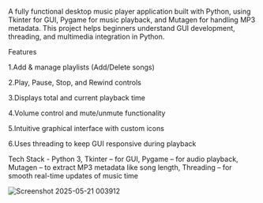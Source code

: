 A fully functional desktop music player application built with Python, using Tkinter for GUI, Pygame for music playback, and Mutagen for handling MP3 metadata. This project helps beginners understand GUI development, threading, and multimedia integration in Python.

Features

1.Add & manage playlists (Add/Delete songs)

2.Play, Pause, Stop, and Rewind controls

3.Displays total and current playback time

4.Volume control and mute/unmute functionality

5.Intuitive graphical interface with custom icons

6.Uses threading to keep GUI responsive during playback

Tech Stack - 
Python 3,
Tkinter – for GUI,
Pygame – for audio playback,
Mutagen – to extract MP3 metadata like song length,
Threading – for smooth real-time updates of music time

![Screenshot 2025-05-21 003912](https://github.com/user-attachments/assets/3274b4cd-3038-43e7-8003-5d8daa6969f9)
